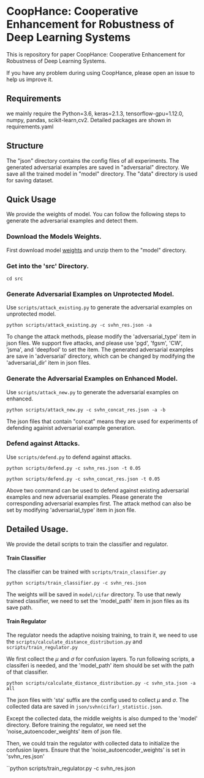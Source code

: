 # CoopHance: Cooperative Enhancement for Robustness of Deep Learning Systems

This is repository for paper CoopHance: Cooperative Enhancement for Robustness of Deep Learning Systems.

If you have any problem during using CoopHance, please open an issue to help us improve it.

## Requirements
we mainly require the Python=3.6, keras=2.1.3, tensorflow-gpu=1.12.0, numpy, pandas, scikit-learn,cv2.
Detailed packages are shown in requirements.yaml

## Structure
The "json" directory contains the config files of all experiments.
The generated adversarial examples are saved in "adversarial" directory.
We save all the trained model in "model" directory.
The "data" directory is used for saving dataset.


## Quick Usage
We provide the weights of model.
You can follow the following steps to generate the adversarial examples and detect them.

### Download the Models Weights.
First download model [weights](https://github.com/ZQ-Struggle/CoopHance/releases/download/0.1/model.zip) and unzip them to the "model" directory.

### Get into the 'src' Directory.

``cd src``

### Generate Adversarial Examples on Unprotected Model.
Use ``scripts/attack_existing.py`` to generate the adversarial examples on unprotected model.

``python scripts/attack_existing.py -c svhn_res.json -a``

To change the attack methods, please modify the 'adversarial_type' item in json files. We support five attacks, and please use 'pgd', 'fgsm', 'CW', 'jsma', and 'deepfool' to set the item. The generated adversarial examples are save in 'adversarial' directory, which can be changed by modifying the 'adversarial_dir' item in json files.

### Generate the Adversarial Examples on Enhanced Model.
Use ``scripts/attack_new.py`` to generate the adversarial examples on enhanced.

``python scripts/attack_new.py -c svhn_concat_res.json -a -b``

The json files that contain "concat" means they are used for experiments of defending againist adversarial example generation.

### Defend against Attacks.
Use ``scripts/defend.py`` to defend against attacks.

``python scripts/defend.py -c svhn_res.json -t 0.05``

``python scripts/defend.py -c svhn_concat_res.json -t 0.05``

Above two command can be used to defend against existing adversarial examples and new adversarial examples.
Please generate the corresponding adversarial examples first.
The attack method can also be set by modifying 'adversarial_type' item in json file.

## Detailed Usage.
We provide the detail scripts to train the classifier and regulator.

#### Train Classifier
The classifier can be trained with ``scripts/train_classifier.py``

``python scripts/train_classifier.py -c svhn_res.json``

The weights will be saved in ``model/cifar`` directory.
To use that newly trained classifier, we need to set the 'model_path' item in json files as its save path.

#### Train Regulator
The regulator needs the adaptive noising training, to train it, we need to use the ``scripts/calculate_distance_distribution.py`` and ``scripts/train_regulator.py``

We first collect the $\mu$ and $\sigma$ for confusion layers. To run following scripts, a classiferi is needed, and the 'model_path' item should be set with the path of that classifier.

``python scripts/calculate_distance_distribution.py -c svhn_sta.json -a all``

The json files with 'sta' suffix are the config used to collect $\mu$ and $\sigma$.
The collected data are saved in ``json/svhn(cifar)_statistic.json``.

Except the collected data, the middle weights is also dumped to the 'model' directory.
Before training the regulator, we need set the 'noise_autoencoder_weights' item of json file.

Then, we could train the regulator with collected data to initialize the confusion layers. Ensure that the 'noise_autoencoder_weights' is set in 'svhn_res.json'

``python scripts/train_regulator.py -c svhn_res.json 